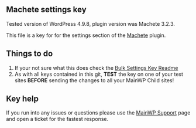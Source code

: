 ## Machete settings key

Tested version of WordPress 4.9.8, plugin version was Machete 3.2.3.

This file is a key for for the settings section of the [Machete](https://wordpress.org/plugins/machete/) plugin. 

## Things to do

1. If your not sure what this does check the [Bulk Settings Key Readme](https://github.com/mainwp/Bulk-Setting-Manager-Keys/blob/master/README.md)
2. As with all keys contained in this git, **TEST** the key on one of your test sites **BEFORE** sending the changes to all your MainWP Child sites!

## Key help

If you run into any issues or questions please use the [MainWP Support](https://mainwp.com/support/) page and open a ticket for the fastest response.
